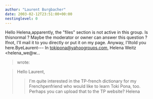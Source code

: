 ```yaml
---
author: "Laurent Burgbacher"
date: 2003-02-12T23:51:00+00:00
nestinglevel: 0
---
```

Hello Helena,apparently, the "files" section is not active in this group. Is thisnormal ? Maybe the moderator or owner can answer this question ? Ifnot, I'll mail it to you directly or put it on my page. Anyway, I'lltold you here.ByeLaurent---
 In [tokipona@yahoogroups.com](mailto://tokipona@yahoogroups.com), Helena Weitz <helena\_we@w...
> wrote:

> Hello Laurent,
>> I'm quite interested in the TP-french dictionary for my Frenchpenfriend who would like to learn Toki Pona, too. Perhaps
> you can upload that to the TP website?
>> Helena